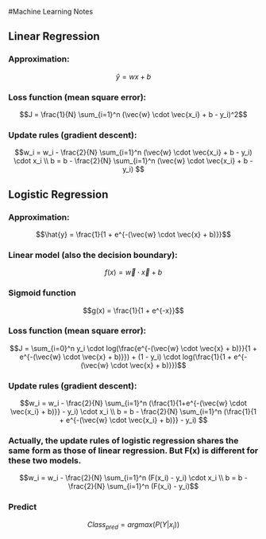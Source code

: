 #Machine Learning Notes

## Linear Regression
### Approximation: 
$$\hat{y} = wx + b$$
### Loss function (mean square error): 
$$J = \frac{1}{N} \sum_{i=1}^n (\vec{w} \cdot \vec{x_i} + b - y_i)^2$$
### Update rules (gradient descent): 
$$w_i = w_i - \frac{2}{N} \sum_{i=1}^n (\vec{w} \cdot \vec{x_i} + b - y_i) \cdot x_i
\\
b = b - \frac{2}{N} \sum_{i=1}^n (\vec{w} \cdot \vec{x_i} + b - y_i)
$$

## Logistic Regression
### Approximation: 
$$\hat{y} = \frac{1}{1 + e^{-(\vec{w} \cdot \vec{x} + b)}}$$
### Linear model (also the decision boundary):
$$f(x) = \vec{w} \cdot \vec{x} + b$$
### Sigmoid function
$$g(x) = \frac{1}{1 + e^{-x}}$$
### Loss function (mean square error): 
$$J = \sum_{i=0}^n y_i \cdot log(\frac{e^{-(\vec{w} \cdot \vec{x} + b)}}{1 + e^{-(\vec{w} \cdot \vec{x} + b)}}) + (1 - y_i) \cdot log(\frac{1}{1 + e^{-(\vec{w} \cdot \vec{x} + b)}})$$
### Update rules (gradient descent): 
$$w_i = w_i - \frac{2}{N} \sum_{i=1}^n (\frac{1}{1+e^{-(\vec{w} \cdot \vec{x_i} + b)}} - y_i) \cdot x_i
\\
b = b - \frac{2}{N} \sum_{i=1}^n (\frac{1}{1 + e^{-(\vec{w} \cdot \vec{x_i} + b)}} - y_i)
$$
### Actually, the update rules of logistic regression shares the same form as those of linear regression. But F(x) is different for these two models.
$$w_i = w_i - \frac{2}{N} \sum_{i=1}^n (F(x_i) - y_i) \cdot x_i
\\
b = b - \frac{2}{N} \sum_{i=1}^n (F(x_i) - y_i)$$
### Predict
$$Class_{pred}=argmax(P(Y|x_i))$$
